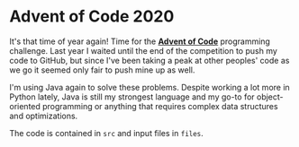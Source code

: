 # Advent of Code 2020

It's that time of year again! Time for the [__Advent of Code__](https://adventofcode.com) programming challenge. Last year I waited until the end of the competition to push my code to GitHub, but since I've been taking a peak at other peoples' code as we go it seemed only fair to push mine up as well.

I'm using Java again to solve these problems. Despite working a lot more in Python lately, Java is still my strongest language and my go-to for object-oriented programming or anything that requires complex data structures and optimizations.

The code is contained in ```src``` and input files in ```files```.